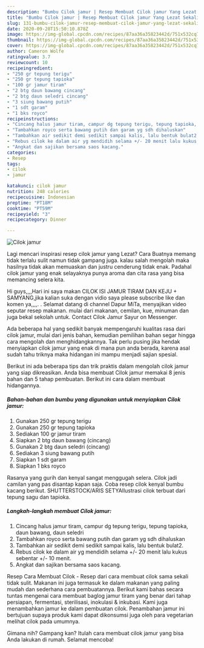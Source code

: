 ```yaml
---
description: "Bumbu Cilok jamur | Resep Membuat Cilok jamur Yang Lezat Sekali"
title: "Bumbu Cilok jamur | Resep Membuat Cilok jamur Yang Lezat Sekali"
slug: 131-bumbu-cilok-jamur-resep-membuat-cilok-jamur-yang-lezat-sekali
date: 2020-09-28T15:50:10.878Z
image: https://img-global.cpcdn.com/recipes/87aa36a35823442d/751x532cq70/cilok-jamur-foto-resep-utama.jpg
thumbnail: https://img-global.cpcdn.com/recipes/87aa36a35823442d/751x532cq70/cilok-jamur-foto-resep-utama.jpg
cover: https://img-global.cpcdn.com/recipes/87aa36a35823442d/751x532cq70/cilok-jamur-foto-resep-utama.jpg
author: Cameron Wolfe
ratingvalue: 3.7
reviewcount: 10
recipeingredient:
- "250 gr tepung terigu"
- "250 gr tepung tapioka"
- "100 gr jamur tiram"
- "2 btg daun bawang cincang"
- "2 btg daun seledri cincang"
- "3 siung bawang putih"
- "1 sdt garam"
- "1 bks royco"
recipeinstructions:
- "Cincang halus jamur tiram, campur dg tepung terigu, tepung tapioka, daun bawang, daun seledri"
- "Tambahkan royco serta bawang putih dan garam yg sdh dihaluskan"
- "Tambahkan air sedikit demi sedikit sampai kalis, lalu bentuk bulat2."
- "Rebus cilok ke dalam air yg mendidih selama +/- 20 menit lalu kukus sebentar +/- 10 menit."
- "Angkat dan sajikan bersama saos kacang."
categories:
- Resep
tags:
- cilok
- jamur

katakunci: cilok jamur 
nutrition: 248 calories
recipecuisine: Indonesian
preptime: "PT18M"
cooktime: "PT59M"
recipeyield: "3"
recipecategory: Dinner

---
```



![Cilok jamur](https://img-global.cpcdn.com/recipes/87aa36a35823442d/751x532cq70/cilok-jamur-foto-resep-utama.jpg)

Lagi mencari inspirasi resep cilok jamur yang Lezat? Cara Buatnya memang tidak terlalu sulit namun tidak gampang juga. kalau salah mengolah maka hasilnya tidak akan memuaskan dan justru cenderung tidak enak. Padahal cilok jamur yang enak selayaknya punya aroma dan cita rasa yang bisa memancing selera kita.

Hi guys,,,,Hari ini saya makan CILOK ISI JAMUR TIRAM DAN KEJU + SAMYANG,jika kalian suka dengan vidio saya please subscribe like dan komen ya,,,,. . Selamat datang di channel Dapur MiTa, menyajikan video seputar resep makanan. mulai dari makanan, cemilan, kue, minuman dan juga bekal sekolah untuk. Contact Cilok Jamur Sayur on Messenger.

Ada beberapa hal yang sedikit banyak mempengaruhi kualitas rasa dari cilok jamur, mulai dari jenis bahan, kemudian pemilihan bahan segar hingga cara mengolah dan menghidangkannya. Tak perlu pusing jika hendak menyiapkan cilok jamur yang enak di mana pun anda berada, karena asal sudah tahu triknya maka hidangan ini mampu menjadi sajian spesial.


Berikut ini ada beberapa tips dan trik praktis dalam mengolah cilok jamur yang siap dikreasikan. Anda bisa membuat Cilok jamur memakai 8 jenis bahan dan 5 tahap pembuatan. Berikut ini cara dalam membuat hidangannya.

<!--inarticleads1-->

##### Bahan-bahan dan bumbu yang digunakan untuk menyiapkan Cilok jamur:

1. Gunakan 250 gr tepung terigu
1. Gunakan 250 gr tepung tapioka
1. Sediakan 100 gr jamur tiram
1. Siapkan 2 btg daun bawang (cincang)
1. Gunakan 2 btg daun seledri (cincang)
1. Sediakan 3 siung bawang putih
1. Siapkan 1 sdt garam
1. Siapkan 1 bks royco


Rasanya yang gurih dan kenyal sangat menggugah selera. Cilok jadi camilan yang pas disantap kapan saja. Coba resep cilok kenyal bumbu kacang berikut. SHUTTERSTOCK/ARIS SETYAIlustrasi cilok terbuat dari tepung sagu dan tapioka. 

<!--inarticleads2-->

##### Langkah-langkah membuat Cilok jamur:

1. Cincang halus jamur tiram, campur dg tepung terigu, tepung tapioka, daun bawang, daun seledri
1. Tambahkan royco serta bawang putih dan garam yg sdh dihaluskan
1. Tambahkan air sedikit demi sedikit sampai kalis, lalu bentuk bulat2.
1. Rebus cilok ke dalam air yg mendidih selama +/- 20 menit lalu kukus sebentar +/- 10 menit.
1. Angkat dan sajikan bersama saos kacang.


Resep Cara Membuat Cilok - Resep dari cara membuat cilok sama sekali tidak sulit. Makanan ini juga termasuk ke dalam makanan yang paling mudah dan sederhana cara pembuatannya. Berikut kami bahas secara tuntas mengenai cara membuat baglog jamur tiram yang benar dari tahap persiapan, fermentasi, sterilisasi, inokulasi &amp; inkubasi. Kami juga menambahkan jamur ke dalam pembuatan cilok. Penambahan jamur ini bertujuan supaya produk kami dapat dikonsumsi juga oleh para vegetarian melihat cilok pada umumnya. 

Gimana nih? Gampang kan? Itulah cara membuat cilok jamur yang bisa Anda lakukan di rumah. Selamat mencoba!
